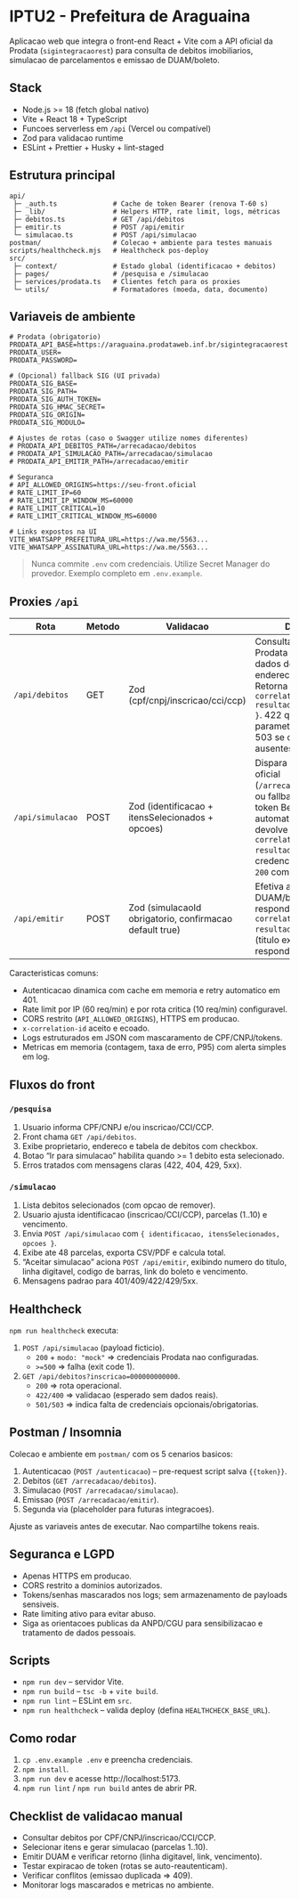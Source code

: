 # IPTU2 - Prefeitura de Araguaina

Aplicacao web que integra o front-end React + Vite com a API oficial da Prodata (`sigintegracaorest`) para consulta de debitos imobiliarios, simulacao de parcelamentos e emissao de DUAM/boleto.

## Stack

- Node.js >= 18 (fetch global nativo)
- Vite + React 18 + TypeScript
- Funcoes serverless em `/api` (Vercel ou compatível)
- Zod para validacao runtime
- ESLint + Prettier + Husky + lint-staged

## Estrutura principal

```
api/
 ├─ _auth.ts              # Cache de token Bearer (renova T-60 s)
 ├─ _lib/                 # Helpers HTTP, rate limit, logs, métricas
 ├─ debitos.ts            # GET /api/debitos
 ├─ emitir.ts             # POST /api/emitir
 └─ simulacao.ts          # POST /api/simulacao
postman/                  # Colecao + ambiente para testes manuais
scripts/healthcheck.mjs   # Healthcheck pos-deploy
src/
 ├─ context/              # Estado global (identificacao + debitos)
 ├─ pages/                # /pesquisa e /simulacao
 ├─ services/prodata.ts   # Clientes fetch para os proxies
 └─ utils/                # Formatadores (moeda, data, documento)
```

## Variaveis de ambiente

```
# Prodata (obrigatorio)
PRODATA_API_BASE=https://araguaina.prodataweb.inf.br/sigintegracaorest
PRODATA_USER=
PRODATA_PASSWORD=

# (Opcional) fallback SIG (UI privada)
PRODATA_SIG_BASE=
PRODATA_SIG_PATH=
PRODATA_SIG_AUTH_TOKEN=
PRODATA_SIG_HMAC_SECRET=
PRODATA_SIG_ORIGIN=
PRODATA_SIG_MODULO=

# Ajustes de rotas (caso o Swagger utilize nomes diferentes)
# PRODATA_API_DEBITOS_PATH=/arrecadacao/debitos
# PRODATA_API_SIMULACAO_PATH=/arrecadacao/simulacao
# PRODATA_API_EMITIR_PATH=/arrecadacao/emitir

# Seguranca
# API_ALLOWED_ORIGINS=https://seu-front.oficial
# RATE_LIMIT_IP=60
# RATE_LIMIT_IP_WINDOW_MS=60000
# RATE_LIMIT_CRITICAL=10
# RATE_LIMIT_CRITICAL_WINDOW_MS=60000

# Links expostos na UI
VITE_WHATSAPP_PREFEITURA_URL=https://wa.me/5563...
VITE_WHATSAPP_ASSINATURA_URL=https://wa.me/5563...
```

> Nunca commite `.env` com credenciais. Utilize Secret Manager do provedor. Exemplo completo em `.env.example`.

## Proxies `/api`

| Rota | Metodo | Validacao | Descricao |
|------|--------|-----------|-----------|
| `/api/debitos` | GET | Zod (cpf/cnpj/inscricao/cci/ccp) | Consulta debitos na Prodata e normaliza dados de proprietario, endereco, itens e totais. Retorna `{ correlationId, resultados[], original }`. 422 quando parametros invalidos; 503 se credenciais ausentes. |
| `/api/simulacao` | POST | Zod (identificacao + itensSelecionados + opcoes) | Dispara a simulacao oficial (`/arrecadacao/simulacao` ou fallback). Renova token Bearer automaticamente e devolve `{ correlationId, resultado }`. Sem credenciais responde `200` com `modo: "mock"`. |
| `/api/emitir` | POST | Zod (simulacaoId obrigatorio, confirmacao default true) | Efetiva a emissao do DUAM/boleto. Sucesso responde `201` com `{ correlationId, resultado }`. Conflito (titulo existente) responde `409`. |

Caracteristicas comuns:

- Autenticacao dinamica com cache em memoria e retry automatico em 401.
- Rate limit por IP (60 req/min) e por rota critica (10 req/min) configuravel.
- CORS restrito (`API_ALLOWED_ORIGINS`), HTTPS em producao.
- `x-correlation-id` aceito e ecoado.
- Logs estruturados em JSON com mascaramento de CPF/CNPJ/tokens.
- Metricas em memoria (contagem, taxa de erro, P95) com alerta simples em log.

## Fluxos do front

### `/pesquisa`

1. Usuario informa CPF/CNPJ e/ou inscricao/CCI/CCP.
2. Front chama `GET /api/debitos`.
3. Exibe proprietario, endereco e tabela de debitos com checkbox.
4. Botao “Ir para simulacao” habilita quando >= 1 debito esta selecionado.
5. Erros tratados com mensagens claras (422, 404, 429, 5xx).

### `/simulacao`

1. Lista debitos selecionados (com opcao de remover).
2. Usuario ajusta identificacao (inscricao/CCI/CCP), parcelas (1..10) e vencimento.
3. Envia `POST /api/simulacao` com `{ identificacao, itensSelecionados, opcoes }`.
4. Exibe ate 48 parcelas, exporta CSV/PDF e calcula total.
5. “Aceitar simulacao” aciona `POST /api/emitir`, exibindo numero do titulo, linha digitavel, codigo de barras, link do boleto e vencimento.
6. Mensagens padrao para 401/409/422/429/5xx.

## Healthcheck

`npm run healthcheck` executa:

1. `POST /api/simulacao` (payload ficticio).  
   - `200` + `modo: "mock"` => credenciais Prodata nao configuradas.  
   - `>=500` => falha (exit code 1).
2. `GET /api/debitos?inscricao=000000000000`.  
   - `200` => rota operacional.  
   - `422/400` => validacao (esperado sem dados reais).  
   - `501/503` => indica falta de credenciais opcionais/obrigatorias.

## Postman / Insomnia

Colecao e ambiente em `postman/` com os 5 cenarios basicos:

1. Autenticacao (`POST /autenticacao`) – pre-request script salva `{{token}}`.
2. Debitos (`GET /arrecadacao/debitos`).
3. Simulacao (`POST /arrecadacao/simulacao`).
4. Emissao (`POST /arrecadacao/emitir`).
5. Segunda via (placeholder para futuras integracoes).

Ajuste as variaveis antes de executar. Nao compartilhe tokens reais.

## Seguranca e LGPD

- Apenas HTTPS em producao.
- CORS restrito a dominios autorizados.
- Tokens/senhas mascarados nos logs; sem armazenamento de payloads sensiveis.
- Rate limiting ativo para evitar abuso.
- Siga as orientacoes publicas da ANPD/CGU para sensibilizacao e tratamento de dados pessoais.

## Scripts

- `npm run dev` – servidor Vite.
- `npm run build` – `tsc -b` + `vite build`.
- `npm run lint` – ESLint em `src`.
- `npm run healthcheck` – valida deploy (defina `HEALTHCHECK_BASE_URL`).

## Como rodar

1. `cp .env.example .env` e preencha credenciais.
2. `npm install`.
3. `npm run dev` e acesse http://localhost:5173.
4. `npm run lint` / `npm run build` antes de abrir PR.

## Checklist de validacao manual

- Consultar debitos por CPF/CNPJ/inscricao/CCI/CCP.
- Selecionar itens e gerar simulacao (parcelas 1..10).
- Emitir DUAM e verificar retorno (linha digitavel, link, vencimento).
- Testar expiracao de token (rotas se auto-reautenticam).
- Verificar conflitos (emissao duplicada => 409).
- Monitorar logs mascarados e metricas no ambiente.

